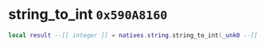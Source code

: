 # string_to_int `0x590A8160`

```lua
local result --[[ integer ]] = natives.string.string_to_int(_unk0 --[[ string ]])
```